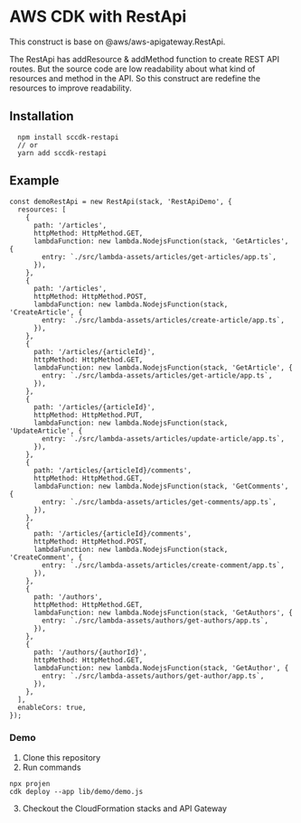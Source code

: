 # AWS CDK with RestApi

This construct is base on @aws/aws-apigateway.RestApi.

The RestApi has addResource & addMethod function to create REST API routes. But the source code are low readability about what kind of resources and method in the API. So this construct are redefine the resources to improve readability.

## Installation

```
  npm install sccdk-restapi
  // or
  yarn add sccdk-restapi
```

## Example
```
const demoRestApi = new RestApi(stack, 'RestApiDemo', {
  resources: [
    {
      path: '/articles',
      httpMethod: HttpMethod.GET,
      lambdaFunction: new lambda.NodejsFunction(stack, 'GetArticles', {
        entry: `./src/lambda-assets/articles/get-articles/app.ts`,
      }),
    },
    {
      path: '/articles',
      httpMethod: HttpMethod.POST,
      lambdaFunction: new lambda.NodejsFunction(stack, 'CreateArticle', {
        entry: `./src/lambda-assets/articles/create-article/app.ts`,
      }),
    },
    {
      path: '/articles/{articleId}',
      httpMethod: HttpMethod.GET,
      lambdaFunction: new lambda.NodejsFunction(stack, 'GetArticle', {
        entry: `./src/lambda-assets/articles/get-article/app.ts`,
      }),
    },
    {
      path: '/articles/{articleId}',
      httpMethod: HttpMethod.PUT,
      lambdaFunction: new lambda.NodejsFunction(stack, 'UpdateArticle', {
        entry: `./src/lambda-assets/articles/update-article/app.ts`,
      }),
    },
    {
      path: '/articles/{articleId}/comments',
      httpMethod: HttpMethod.GET,
      lambdaFunction: new lambda.NodejsFunction(stack, 'GetComments', {
        entry: `./src/lambda-assets/articles/get-comments/app.ts`,
      }),
    },
    {
      path: '/articles/{articleId}/comments',
      httpMethod: HttpMethod.POST,
      lambdaFunction: new lambda.NodejsFunction(stack, 'CreateComment', {
        entry: `./src/lambda-assets/articles/create-comment/app.ts`,
      }),
    },
    {
      path: '/authors',
      httpMethod: HttpMethod.GET,
      lambdaFunction: new lambda.NodejsFunction(stack, 'GetAuthors', {
        entry: `./src/lambda-assets/authors/get-authors/app.ts`,
      }),
    },
    {
      path: '/authors/{authorId}',
      httpMethod: HttpMethod.GET,
      lambdaFunction: new lambda.NodejsFunction(stack, 'GetAuthor', {
        entry: `./src/lambda-assets/authors/get-author/app.ts`,
      }),
    },
  ],
  enableCors: true,
});
```

### Demo

1. Clone this repository
2. Run commands
```
npx projen
cdk deploy --app lib/demo/demo.js
```
3. Checkout the CloudFormation stacks and API Gateway